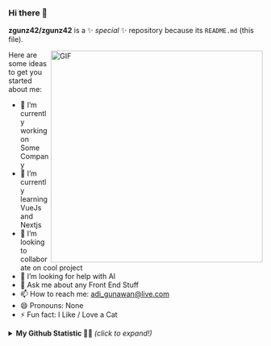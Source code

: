 ### Hi there 👋

**zgunz42/zgunz42** is a ✨ _special_ ✨ repository because its `README.md` (this file).


  <img align="right" width="420" alt="GIF" src="https://lh3.googleusercontent.com/proxy/sbihcUg5zOKoat1rM3BWhUFJi1nNs0JGVqJacj8tQfQ3crVihDWHD4xb4LtGrPJ4i14hR1rSXLneWWd4ls1Q7k30wojfVURMKgkJw3cu8XNEbJDJKBQ" />
  
<summary align="left">
Here are some ideas to get you started about me:

- 🔭 I’m currently working on Some Company
- 🌱 I’m currently learning VueJs and Nextjs
- 👯 I’m looking to collaborate on cool project
- 🤔 I’m looking for help with AI
- 💬 Ask me about any Front End Stuff 
- 📫 How to reach me: adi_gunawan@live.com
- 😄 Pronouns: None
- ⚡ Fun fact: I Like / Love a Cat
</summary>


<details>
<summary> <b> My Github Statistic 🐱‍🏍 </b> <i>(click to expand!)</i> </summary>
  <br />
  
 ![Adi's github stats](https://github-readme-stats.vercel.app/api?username=zgunz42)
 
  </details>
